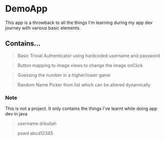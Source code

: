 # DemoApp
This app is a throwback to all the things I'm learning during my app dev journey with various basic elements.

## Contains...
>Basic Trivial Authenticator using hardcoded username and password

>Button mapping to image views to change the image onClick

>Guessing the number in a higher/lower game

>Random Name Picker from list which can be altered dynamically

### Note
This is not a project. It only contains the things I've learnt while doing app dev in java

>username drbullah

>pswd abcd12345
